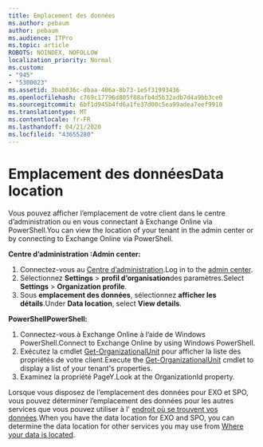 ```yaml
---
title: Emplacement des données
ms.author: pebaum
author: pebaum
ms.audience: ITPro
ms.topic: article
ROBOTS: NOINDEX, NOFOLLOW
localization_priority: Normal
ms.custom:
- "945"
- "5300023"
ms.assetid: 3bab036c-dbaa-406a-8b73-1e5f31993436
ms.openlocfilehash: c769c17796d805f88afb4d5b32adb7d4a9bb3ce0
ms.sourcegitcommit: 6bf1d945b4fd6a1fe37d00c5ea99adea7eef9910
ms.translationtype: MT
ms.contentlocale: fr-FR
ms.lasthandoff: 04/21/2020
ms.locfileid: "43655280"
---
```

# <a name="data-location"></a><span data-ttu-id="c4066-102">Emplacement des données</span><span class="sxs-lookup"><span data-stu-id="c4066-102">Data location</span></span>

<span data-ttu-id="c4066-103">Vous pouvez afficher l’emplacement de votre client dans le centre d’administration ou en vous connectant à Exchange Online via PowerShell.</span><span class="sxs-lookup"><span data-stu-id="c4066-103">You can view the location of your tenant in the admin center or by connecting to Exchange Online via PowerShell.</span></span>


<span data-ttu-id="c4066-104">**Centre d’administration :**</span><span class="sxs-lookup"><span data-stu-id="c4066-104">**Admin center:**</span></span>
1. <span data-ttu-id="c4066-105">Connectez-vous au [Centre d’administration](https://admin.microsoft.com/Adminportal/Home).</span><span class="sxs-lookup"><span data-stu-id="c4066-105">Log in to the [admin center](https://admin.microsoft.com/Adminportal/Home).</span></span>
2. <span data-ttu-id="c4066-106">Sélectionnez **Settings** > **profil d’organisation**des paramètres.</span><span class="sxs-lookup"><span data-stu-id="c4066-106">Select **Settings** > **Organization profile**.</span></span>
3. <span data-ttu-id="c4066-107">Sous **emplacement des données**, sélectionnez **afficher les détails**.</span><span class="sxs-lookup"><span data-stu-id="c4066-107">Under **Data location**, select **View details**.</span></span>


<span data-ttu-id="c4066-108">**PowerShell**</span><span class="sxs-lookup"><span data-stu-id="c4066-108">**PowerShell:**</span></span>
1. <span data-ttu-id="c4066-109">Connectez-vous à Exchange Online à l’aide de Windows PowerShell.</span><span class="sxs-lookup"><span data-stu-id="c4066-109">Connect to Exchange Online by using Windows PowerShell.</span></span>
2. <span data-ttu-id="c4066-110">Exécutez la cmdlet [Get-OrganizationalUnit](https://docs.microsoft.com/powershell/module/exchange/active-directory/get-organizationalunit) pour afficher la liste des propriétés de votre client.</span><span class="sxs-lookup"><span data-stu-id="c4066-110">Execute the [Get-OrganizationalUnit](https://docs.microsoft.com/powershell/module/exchange/active-directory/get-organizationalunit) cmdlet to display a list of your tenant's properties.</span></span> 
3. <span data-ttu-id="c4066-111">Examinez la propriété PageY.</span><span class="sxs-lookup"><span data-stu-id="c4066-111">Look at the OrganizationId property.</span></span>

<span data-ttu-id="c4066-112">Lorsque vous disposez de l’emplacement des données pour EXO et SPO, vous pouvez déterminer l’emplacement des données pour les autres services que vous pouvez utiliser à l' [endroit où se trouvent vos données](https://products.office.com/where-is-your-data-located).</span><span class="sxs-lookup"><span data-stu-id="c4066-112">When you have the data location for EXO and SPO, you can determine the data location for other services you may use from [Where your data is located](https://products.office.com/where-is-your-data-located).</span></span>